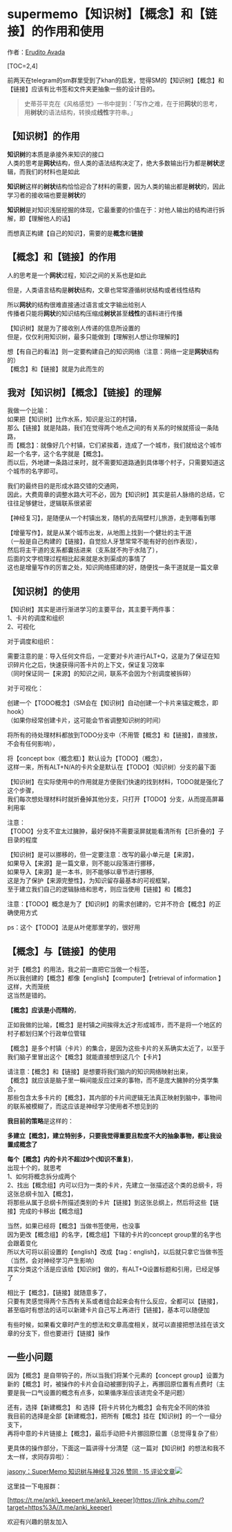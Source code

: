 # supermemo【知识树】【概念】和【链接】的作用和使用

作者：[Erudito Avada](https://www.zhihu.com/people/yang-zhi-bo-37)

[TOC=2,4]

前两天在telegram的sm群里受到了khan的启发，觉得SM的【知识树】【概念】和【链接】应该有比书签和文件夹更抽象一些的设计目的。

> 史蒂芬平克在《风格感觉》一书中提到：「写作之难，在于把**网状**的思考，用**树状**的语法结构，转换成**线性**字符串。」  
  

## 【知识树】的作用
  
**知识树**的本质是承接外来知识的接口  
人类的思考是**网状**结构，但人类的语法结构决定了，绝大多数输出行为都是**树状**逻辑，而我们的材料也是如此  
  
**知识树**这样的**树状**结构恰恰迎合了材料的需要，因为人类的输出都是**树状**的，因此学习者的接收端也要是**树状**的  
  
**知识树**是对知识浅层挖掘的体现，它最重要的价值在于：对他人输出的结构进行拆解，即【理解他人的话】  
  
而想真正构建【自己的知识】，需要的是**概念**和**链接**  

## 【概念】和【链接】的作用

人的思考是一个**网状**过程，知识之间的关系也是如此  
  
但是，人类语言结构是**树状**结构，文章也常常遵循树状结构或者线性结构  
  
所以**网状**的结构很难直接通过语言或文字输出给别人  
传播者只能将**网状**的知识结构压缩成**树状**甚至**线性**的语料进行传播  
  
【知识树】就是为了接收别人传递的信息所设置的  
但是，仅仅利用知识树，最多只能做到【理解别人想让你理解的】  
  
想【有自己的看法】则一定要构建自己的知识网络（注意：网络一定是**网状**结构的）  
【概念】和【链接】就是为此而生的  
  

## 我对【知识树】【概念】【链接】的理解

我做一个比喻：  
如果把【知识树】比作水系，知识是沿江的村镇，  
那么【链接】就是陆路，我们在觉得两个地点之间的有关系的时候就搭设一条陆路，  
而【概念】：就像好几个村镇，它们紧挨着，连成了一个城市，我们就给这个城市起一个名字，这个名字就是【概念】。  
而以后，外地建一条路过来时，就不需要知道路通到具体哪个村子，只需要知道这个城市的名字即可。  
  
我们的最终目的是形成水路交错的交通网，  
因此，大费周章的调整水路大可不必，因为【知识树】其实是前人脉络的总结，它往往足够健壮，逻辑联系很紧密  
  
【神经复习】，是随便从一个村镇出发，随机的去隔壁村儿旅游，走到哪看到哪  
  
【增量写作】，就是从某个城市出发，从地图上找到一个健壮的主干道  
（一般是自己构建的【链接】，自觉拾人牙慧常常不能有好的创作表现），  
然后将主干道的支系都囊括进来（支系就不拘于水陆了），  
后面的文字梳理过程相比起来就是水到渠成的事情了  
这也是增量写作的厉害之处，知识网络搭建的好，随便找一条干道就是一篇文章

## 【知识树】的使用

  
【知识树】其实是进行渐进学习的主要平台，其主要干两件事：  
1、卡片的调度和组织  
2、可视化  
  
对于调度和组织：  
  
需要注意的是：导入任何文件后，一定要对卡片进行ALT+Q，这是为了保证在知识碎片化之后，快速获得问答卡片的上下文，保证复习效率  
（同时保证同一【来源】的知识之间，联系不会因为个别调度被拆碎）  
  
对于可视化：  
  
创建一个【TODO概念】（SM会在【知识树】自动创建一个卡片来锚定概念，即hook）  
（如果你经常创建卡片，这可能会节省调整知识树的时间）  
  
将所有的待处理材料都放到TODO分支中（不用管【概念】和【链接】，直接放，不会有任何影响），  
  
  
将【concept box（概念框）】默认设为【TODO】（概念），  
这样一来，所有ALT+N/A的卡片全是默认在【TODO】（知识树）分支的最下面  
  
【知识树】在实际使用中的作用就是方便我们快速的找到材料，TODO就是强化了这个步骤，  
我们每次想处理材料时就折叠掉其他分支，只打开【TODO】分支，从而提高屏幕利用率  
  
注意：  
【TODO】分支不宜太过臃肿，最好保持不需要滚屏就能看清所有【已折叠的】子目录的程度  
  
【知识树】是可以挪移的，但一定要注意：改写的最小单元是【来源】，  
如果导入【来源】是一篇文章，则不能以段落进行挪移，  
如果导入【来源】是一本书，则不能够以章节进行挪移,  
这是为了保护【来源完整性】，为知识留存最基本的可视框架，  
至于建立我们自己的逻辑脉络和思考，则应当使用【链接】和【概念】  
  
  
注意：【TODO】概念是为了【知识树】的需求创建的，它并不符合【概念】的正确使用方式  
  
ps：这个【TODO】法是从叶佬那里学的，很好用  
  

## 【概念】与【链接】的使用

  
对于【概念】的用法，我之前一直把它当做一个标签，  
所以我创建的【概念】都像【english】【computer】【retrieval of information 】这样，大而笼统  
这当然是错的。  
  
  
**【概念】应该是小而精的**，  
  
正如我做的比喻，【概念】是村镇之间挨得太近才形成城市，而不是将一个地区的村子都划归某个行政单位管辖  
  
【概念】是多个村镇（卡片）的集合，是因为这些卡片的关系确实太近了，以至于我们脑子里冒出这个【概念】就能直接想到这几个【卡片】

  

  
请注意：【概念】和【链接】是想要将我们脑内的知识网络映射出来，  
【概念】就应该是脑子里一瞬间能反应过来的事物，而不是庞大臃肿的分类学集合，  
那些包含太多卡片的【概念】，其内部的卡片间逻辑无法真正映射到脑中，事物间的联系被模糊了，而这应该是神经学习使用者不想见到的  
  
  
**我目前的策略**是这样的：  

**多建立【概念】，建立特别多，只要我觉得重要且粒度不大的抽象事物，都让我设置成概念了**  
  
**每个【概念】内的卡片不超过9个(知识不重复)**，  
出现十个的，就思考  
1、如何将概念拆分成两个  
2、找出【概念组】内可以归为一类的卡片，先建立一张描述这个类的总纲卡，将这张总纲卡加入【概念】，  
将那些从属于总纲卡所描述类别的卡片【链接】到这张总纲上，然后将这些【链接】完成的卡移出【概念组】  
  
当然，如果已经将【概念】当做书签使用，也没事  
因为更改【概念组】的名字，【概念组】下辖的卡片的concept group里的名字也会跟着变化  
所以大可将以前设置的【english】改成【tag：english】，以后就只拿它当做书签 （当然，会对神经学习产生影响）  
其实分类这个活是应该给【知识树】做的，有ALT+Q设置标题和引用，已经足够了  
  
  
  
  
  
  
相比于【概念】，【链接】就随意多了，  
只要有灵感觉得两个东西有关系或者组合起来会有什么反应，全都可以【链接】，  
甚至临时有想法的话可以新建卡片自己写上再进行【链接】，基本可以随便加  
  
有些时候，如果看文章时产生的想法和文章高度相关，就可以直接把想法挂在该文章的分支下，但也要进行【链接】操作  

## 一些小问题

因为【概念】是自带钩子的，所以当我们将某个元素的【concept group】设置为新的【概念】时，被操作的卡片会自动被挪到钩子上，再挪回原位置有点费时（主要是我一口气设置的概念有点多，如果循序渐应该进完全不是问题）  
  
还有，选择【新建概念】 和 选择【将卡片转化为概念】会有完全不同的体验  
我目前的选择是全部【新建概念】，把所有【概念】挂在【知识树】的一个一级分支下，  
再将中意的卡片链接上【概念】，最后手动把卡片挪回原位置（总觉得复杂了些）  
  
  
  
  
  
更具体的操作部分，下面这一篇讲得十分清楚（这一篇对【知识树】的想法和我不太一样，求同存异啦）：

[jasony：SuperMemo 知识树与神经复习26 赞同 · 15 评论文章![](https://pic3.zhimg.com/v2-ccee7bb83b488ca0c6f4767b322e0f6a_180x120.jpg)](https://zhuanlan.zhihu.com/p/364622932)

  
  
  
  
这里挂一下电报群：  

[https://t.me/anki\_keeper​t.me/anki\_keeper](https://link.zhihu.com/?target=https%3A//t.me/anki_keeper)

欢迎有兴趣的朋友加入